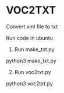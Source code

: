 # VOC2TXT

Convert xml file to txt

Run code in ubuntu

1. Run make_txt.py
  
  python3 make_txt.py
  
2. Run voc2txt.py

  python3 voc2txt.py
